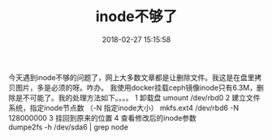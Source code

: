 ﻿---
layout: post
title:  inode不够了
date:   2018-02-27 15:15:58
categories: Linux
tags: Linux
---


今天遇到inode不够的问题了，网上大多数文章都是让删除文件。我这是在盘里拷贝图片，多是必须的呀。咋办。
我使用docker挂载ceph镜像inode只有6.3M，删除是不可能了。我的处理方法如下。。。。
1 卸载盘
umount /dev/rbd0
2 建立文件系统，指定inode节点数  （-N 指定inode大小）
mkfs.ext4 /dev/rbd6 -N 128000000
3 挂回到原来的位置
4 查看修改后的inode参数  
dumpe2fs -h /dev/sda6 | grep node  